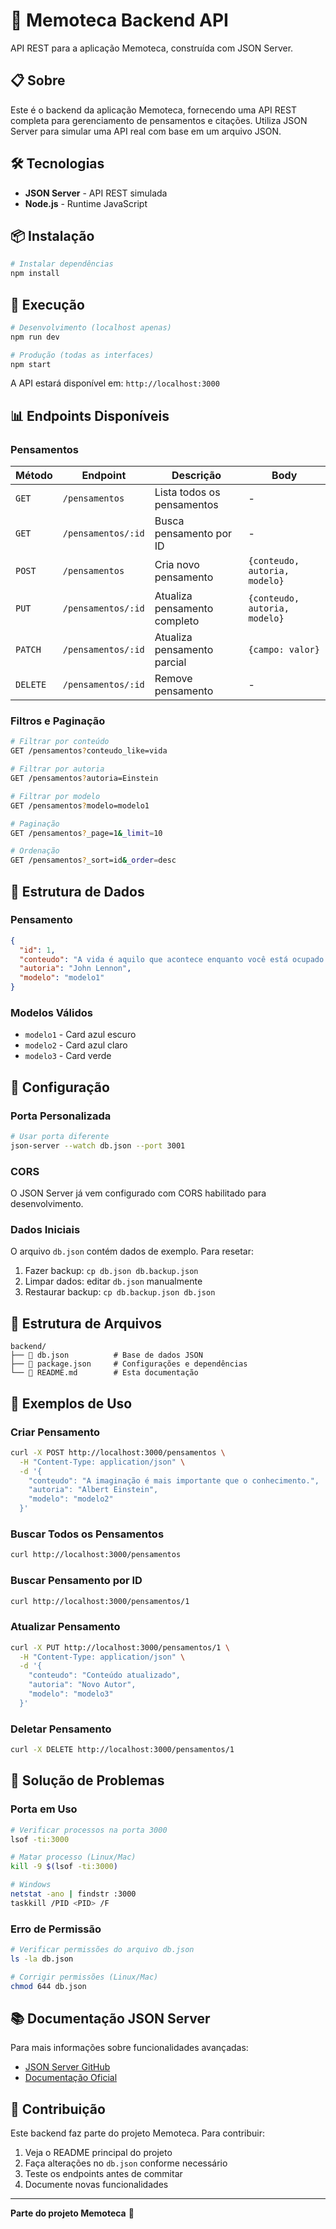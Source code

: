 # 🚀 Memoteca Backend API

API REST para a aplicação Memoteca, construída com JSON Server.

## 📋 Sobre

Este é o backend da aplicação Memoteca, fornecendo uma API REST completa para gerenciamento de pensamentos e citações. Utiliza JSON Server para simular uma API real com base em um arquivo JSON.

## 🛠️ Tecnologias

- **JSON Server** - API REST simulada
- **Node.js** - Runtime JavaScript

## 📦 Instalação

```bash
# Instalar dependências
npm install
```

## 🚀 Execução

```bash
# Desenvolvimento (localhost apenas)
npm run dev

# Produção (todas as interfaces)
npm start
```

A API estará disponível em: `http://localhost:3000`

## 📊 Endpoints Disponíveis

### Pensamentos

| Método | Endpoint | Descrição | Body |
|--------|----------|-----------|------|
| `GET` | `/pensamentos` | Lista todos os pensamentos | - |
| `GET` | `/pensamentos/:id` | Busca pensamento por ID | - |
| `POST` | `/pensamentos` | Cria novo pensamento | `{conteudo, autoria, modelo}` |
| `PUT` | `/pensamentos/:id` | Atualiza pensamento completo | `{conteudo, autoria, modelo}` |
| `PATCH` | `/pensamentos/:id` | Atualiza pensamento parcial | `{campo: valor}` |
| `DELETE` | `/pensamentos/:id` | Remove pensamento | - |

### Filtros e Paginação

```bash
# Filtrar por conteúdo
GET /pensamentos?conteudo_like=vida

# Filtrar por autoria
GET /pensamentos?autoria=Einstein

# Filtrar por modelo
GET /pensamentos?modelo=modelo1

# Paginação
GET /pensamentos?_page=1&_limit=10

# Ordenação
GET /pensamentos?_sort=id&_order=desc
```

## 📝 Estrutura de Dados

### Pensamento
```json
{
  "id": 1,
  "conteudo": "A vida é aquilo que acontece enquanto você está ocupado fazendo outros planos.",
  "autoria": "John Lennon",
  "modelo": "modelo1"
}
```

### Modelos Válidos
- `modelo1` - Card azul escuro
- `modelo2` - Card azul claro
- `modelo3` - Card verde

## 🔧 Configuração

### Porta Personalizada
```bash
# Usar porta diferente
json-server --watch db.json --port 3001
```

### CORS
O JSON Server já vem configurado com CORS habilitado para desenvolvimento.

### Dados Iniciais
O arquivo `db.json` contém dados de exemplo. Para resetar:

1. Fazer backup: `cp db.json db.backup.json`
2. Limpar dados: editar `db.json` manualmente
3. Restaurar backup: `cp db.backup.json db.json`

## 📁 Estrutura de Arquivos

```
backend/
├── 📄 db.json          # Base de dados JSON
├── 📄 package.json     # Configurações e dependências
└── 📄 README.md        # Esta documentação
```

## 🧪 Exemplos de Uso

### Criar Pensamento
```bash
curl -X POST http://localhost:3000/pensamentos \
  -H "Content-Type: application/json" \
  -d '{
    "conteudo": "A imaginação é mais importante que o conhecimento.",
    "autoria": "Albert Einstein",
    "modelo": "modelo2"
  }'
```

### Buscar Todos os Pensamentos
```bash
curl http://localhost:3000/pensamentos
```

### Buscar Pensamento por ID
```bash
curl http://localhost:3000/pensamentos/1
```

### Atualizar Pensamento
```bash
curl -X PUT http://localhost:3000/pensamentos/1 \
  -H "Content-Type: application/json" \
  -d '{
    "conteudo": "Conteúdo atualizado",
    "autoria": "Novo Autor",
    "modelo": "modelo3"
  }'
```

### Deletar Pensamento
```bash
curl -X DELETE http://localhost:3000/pensamentos/1
```

## 🐛 Solução de Problemas

### Porta em Uso
```bash
# Verificar processos na porta 3000
lsof -ti:3000

# Matar processo (Linux/Mac)
kill -9 $(lsof -ti:3000)

# Windows
netstat -ano | findstr :3000
taskkill /PID <PID> /F
```

### Erro de Permissão
```bash
# Verificar permissões do arquivo db.json
ls -la db.json

# Corrigir permissões (Linux/Mac)
chmod 644 db.json
```

## 📚 Documentação JSON Server

Para mais informações sobre funcionalidades avançadas:
- [JSON Server GitHub](https://github.com/typicode/json-server)
- [Documentação Oficial](https://www.npmjs.com/package/json-server)

## 🤝 Contribuição

Este backend faz parte do projeto Memoteca. Para contribuir:

1. Veja o README principal do projeto
2. Faça alterações no `db.json` conforme necessário
3. Teste os endpoints antes de commitar
4. Documente novas funcionalidades

---

**Parte do projeto Memoteca** 🧠
